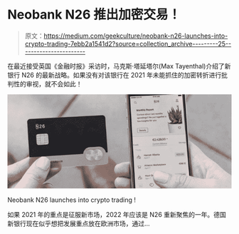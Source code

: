 # Neobank N26 推出加密交易！

> 原文：<https://medium.com/geekculture/neobank-n26-launches-into-crypto-trading-7ebb2a1541d2?source=collection_archive---------25----------------------->

在最近接受英国《金融时报》采访时，马克斯·塔延塔尔(Max Tayenthal)介绍了新银行 N26 的最新战略。如果没有对该银行在 2021 年未能抓住的加密转折进行批判性的审视，就不会如此！

![](img/4812432fc892ddf579640f8dfb0201c5.png)

Neobank N26 launches into crypto trading !

如果 2021 年的重点是征服新市场，2022 年应该是 N26 重新聚焦的一年。德国新银行现在似乎想把发展重点放在欧洲市场，通过…